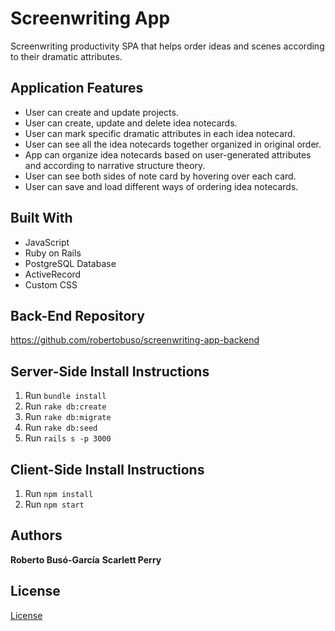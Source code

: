 # Screenwriting App

Screenwriting productivity SPA that helps order ideas and scenes according to their dramatic attributes.

## Application Features

- User can create and update projects.
- User can create, update and delete idea notecards.
- User can mark specific dramatic attributes in each idea notecard.
- User can see all the idea notecards together organized in original order.
- App can organize idea notecards based on user-generated attributes and according to narrative structure theory.
- User can see both sides of note card by hovering over each card.
- User can save and load different ways of ordering idea notecards.

## Built With
- JavaScript
- Ruby on Rails
- PostgreSQL Database 
- ActiveRecord 
- Custom CSS

## Back-End Repository
https://github.com/robertobuso/screenwriting-app-backend

## Server-Side Install Instructions
1. Run `bundle install`
2. Run `rake db:create`
3. Run `rake db:migrate`
4. Run `rake db:seed`
5. Run `rails s -p 3000`

## Client-Side Install Instructions
1. Run `npm install`
2. Run `npm start`


## Authors
**Roberto Busó-García**
**Scarlett Perry**

## License
[License](./LICENSE.md)
